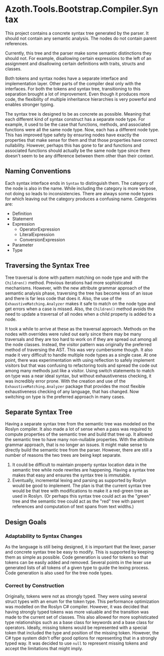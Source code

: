 # Azoth.Tools.Bootstrap.Compiler.Syntax

This project contains a concrete syntax tree generated by the parser. It should not
contain any semantic analysis. The nodes do not contain parent references.

Currently, this tree and the parser make some semantic distinctions they should not. For example,
disallowing certain expressions to the left of an assignment and disallowing certain definitions
with traits, structs and classes.

Both tokens and syntax nodes have a separate interface and implementation layer. Other parts of the
compiler deal only with the interfaces. For both the tokens and syntax tree, transitioning to this
separation brought a lot of improvement. Even though it produces more code, the flexibility of
multiple inheritance hierarchies is very powerful and enables stronger typing.

The syntax tree is designed to be as concrete as possible. Meaning that each different kind of
syntax construct has a separate node type. For example, it used to be the case that functions,
methods, and associated functions were all the same node type. Now, each has a different node type.
This has improved type safety by ensuring nodes have exactly the properties that make sense for them
and that those properties have correct nullability. However, perhaps this has gone to far and
functions and associated functions should actually be the same node type since there doesn't seem to
be any difference between them other than their context.

## Naming Conventions

Each syntax interface ends in `Syntax` to distinguish them. The category of the node is also in the
name. While including the category is more verbose, not doing so leads to inconsistencies. There are
always some node types for which leaving out the category produces a confusing name. Categories are:

* Definition
* Statement
* Expression
  * OperatorExpression
  * LiteralExpression
  * ConversionExpression
* Parameter
* Type

## Traversing the Syntax Tree

Tree traversal is done with pattern matching on node type and with the `Children()` method. Previous
iterations had more sophisticated mechanisms. However, with the new attribute grammar approach of
the semantic analysis phase, traversing the tree has become less of an issue and there is far less
code that does it. Also, the use of the `ExhaustiveMatching.Analyzer` makes it safe to match on the
node type and get errors when a case is missed. Also, the `Children()` method avoids the need to
update a traversal of all nodes when a child property is added to a node.

It took a while to arrive at these as the traversal approach. Methods on the nodes with overrides
were ruled out early since there may be many traversals and they are too hard to work on if they are
spread out among all the node classes. Instead, the visitor pattern was originally the preferred
method of traversing the AST. This was very cumbersome though. It also made it very difficult to
handle multiple node types as a single case. At one point, there was experimentation with using
reflection to safely implement visitors but that was confusing to refactoring tools and spread the
code out among many methods just like a visitor. Using switch statements to match on type was a near
ideal syntax, but without exhaustiveness checking, it was incredibly error prone. With the creation
and use of the `ExhaustiveMatching.Analyzer` package that provides the most flexible exhaustiveness
checking of any language, that has changed. Now switching on type is the preferred approach in many
cases.

## Separate Syntax Tree

Having a separate syntax tree from the semantic tree was modeled on the Roslyn compiler. It also
made a lot of sense when a pass was required to compute properties of the semantic tree and build
that tree up. It allowed the semantic tree to have many non-nullable properties. With the attribute
grammar approach, that is no longer an issues. It might make sense to directly build the semantic
tree from the parser. However, there are still a number of reasons the two trees are being kept
separate.

1. It could be difficult to maintain property syntax location data in the semantic tree while node
   rewrites are happening. Having a syntax tree makes that easy and ensures the syntax tree is
   immutable.
2. Eventually, incremental lexing and parsing as supported by Roslyn would be good to implement. The
   plan is that the current syntax tree would be that tree with modifications to make it a red-green
   tree as used in Roslyn. (Or perhaps this syntax tree could act as the "green" tree and the
   semantic tree could act as the "red" tree with parent references and computation of text spans
   from text widths.)

## Design Goals

### Adaptability to Syntax Changes

As the language is still being designed, it is important that the lexer, parser and concrete syntax
tree be easy to modify. This is supported by keeping them as simple as possible. Code generation is
used for tokens so that tokens can be easily added and removed. Several points in the lexer use
generated lists of all tokens of a given type to guide the lexing process. Code generation is also
used for the tree node types.

### Correct by Construction

Originally, tokens were not as strongly typed. They were using several struct types with an enum for
the token type. This performance optimization was modelled on the Roslyn C# compiler. However, it
was decided that having strongly typed tokens was more valuable and the transition was made to the
current set of classes. This also allowed for more sophisticated type relationships such as a base
class for keywords and a base class for operators. Ideally, missing tokens would be represented with
a special token that included the type and position of the missing token. However, the C# type
system didn't offer good options for representing that in a strongly typed way. It was decided to
use `null` to represent missing tokens and accept the limitations that might imply.
